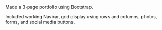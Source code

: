 Made a 3-page portfolio using Bootstrap.

Included working Navbar, grid display using rows and columns, photos, forms, and social media buttons.
